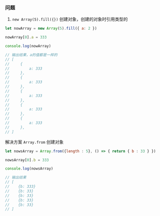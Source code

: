 ### 问题

1. `new Array(5).fill({})` 创建对象，创建的对象时引用类型的

``` js
let nowArray = new Array(5).fill({ a: 2 })

nowArray[0].a = 333

console.log(nowArray)

// 输出结果，a的值都是一样的
// [
//     {
//         a: 333
//     },
//     {
//         a: 333
//     },
//     {
//         a: 333
//     },
//     {
//         a: 333
//     },
//     {
//         a: 333
//     },
// ]
```
解决方案 `Array.from` 创建对象

``` js
let nowsArray = Array.from({length : 5}, () => { return { b : 33 } })

nowsArray[0].b = 333

console.log(nowsArray)

// 输出结果
// [
//    {b: 333}
//    {b: 33}
//    {b: 33}
//    {b: 33}
//    {b: 33}
// ]

```
